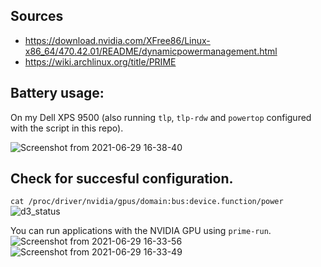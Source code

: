 ## Sources
- https://download.nvidia.com/XFree86/Linux-x86_64/470.42.01/README/dynamicpowermanagement.html
- https://wiki.archlinux.org/title/PRIME

## Battery usage:
On my Dell XPS 9500 (also running `tlp`, `tlp-rdw` and `powertop` configured with the script in this repo).

![Screenshot from 2021-06-29 16-38-40](https://user-images.githubusercontent.com/86513427/123817525-87658b00-d8f8-11eb-9039-241031bd525b.png)


## Check for succesful configuration.

`cat /proc/driver/nvidia/gpus/domain:bus:device.function/power`
![d3_status](https://user-images.githubusercontent.com/86513427/123815571-e2967e00-d8f6-11eb-8ec4-1c81ada72222.png)

You can run applications with the NVIDIA GPU using `prime-run`.
![Screenshot from 2021-06-29 16-33-56](https://user-images.githubusercontent.com/86513427/123816805-e971c080-d8f7-11eb-81f3-3d3dcb0d5097.png) 
![Screenshot from 2021-06-29 16-33-49](https://user-images.githubusercontent.com/86513427/123816817-eb3b8400-d8f7-11eb-8c4b-4063432d72fb.png)
